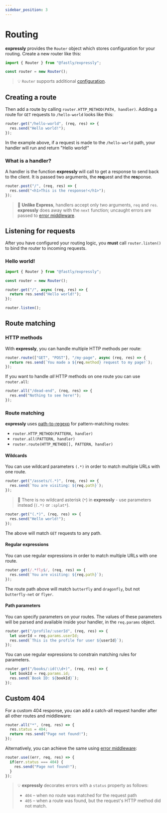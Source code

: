 ```yaml
---
sidebar_position: 3
---
```


# Routing

**expressly** provides the `Router` object which stores configuration for your routing. Create a new router like this:

```javascript
import { Router } from "@fastly/expressly";

const router = new Router();
```

> 💡 `Router` supports additional [configuration](config.md).

## Creating a route

Then add a route by calling `router.HTTP_METHOD(PATH, handler)`. Adding a route for `GET` requests to `/hello-world` looks like this:

```javascript
router.get("/hello-world", (req, res) => {
  res.send("Hello world!");
});
```

In the example above, if a request is made to the `/hello-world` path, your handler will run and return "Hello world!"

### What is a handler?

A handler is the function **expressly** will call to get a response to send back to the client. It is passed two arguments, the **req**uest and the **res**ponse.

```javascript
router.post("/", (req, res) => {
  res.send("<h1>This is the response!</h1>");
});
```

> 🚨 **Unlike Express**, handlers accept only two arguments, `req` and `res`. **expressly** does away with the `next` function; uncaught errors are passed to [error middleware](./middleware/error-middleware.md). 

## Listening for requests

After you have configured your routing logic, you **must** call `router.listen()` to bind the router to incoming requests.

### Hello world!

```javascript
import { Router } from "@fastly/expressly";

const router = new Router();

router.get("/", async (req, res) => {
  return res.send("Hello world!");
});

router.listen();
```

## Route matching

### HTTP methods

With **expressly**, you can handle multiple HTTP methods per route:

```javascript
router.route(["GET", "POST"], "/my-page", async (req, res) => {
  return res.send(`You made a ${req.method} request to my page!`);
});
```

If you want to handle _all_ HTTP methods on one route you can use `router.all`:

```javascript
router.all("/dead-end", (req, res) => {
  res.end("Nothing to see here!");
});
```

### Route matching

**expressly** uses [path-to-regexp](https://www.npmjs.com/package/path-to-regexp) for pattern-matching routes:

- `router.HTTP_METHOD(PATTERN, handler)`
- `router.all(PATTERN, handler)`
- `router.route(HTTP_METHOD[], PATTERN, handler)`

#### Wildcards

You can use wildcard parameters `(.*)` in order to match multiple URLs with one route.

```javascript
router.get("/assets/(.*)", (req, res) => {
  res.send(`You are visiting: ${req.path}`);
});
```

> 🚨 There is no wildcard asterisk (`*`) in **expressly** - use parameters instead (`(.*)` or `:splat*`).


```javascript
router.get("(.*)", (req, res) => {
  res.send("Hello world!");
});
```

The above will match `GET` requests to any path.

#### Regular expressions

You can use regular expressions in order to match multiple URLs with one route.

```javascript
router.get(/.*fly$/, (req, res) => {
  res.send(`You are visiting: ${req.path}`);
});
```

The route path above will match `butterfly` and `dragonfly`, but not `butterfly-net` or `flyer`.

#### Path parameters

You can specify parameters on your routes. The values of these parameters will be parsed and available inside your handler, in the `req.params` object.

```javascript
router.get("/profile/:userId", (req, res) => {
  let userId = req.params.userId;
  res.send(`This is the profile for user ${userId}`);
});
```

You can use regular expressions to constrain matching rules for parameters.

```javascript
router.get("/books/:id(\\d+)", (req, res) => {
  let bookId = req.params.id;
  res.send(`Book ID: ${bookId}`);
});
```

## Custom 404

For a custom 404 response, you can add a catch-all request handler after all other routes and middleware:

```javascript
router.all("*", (req, res) => {
  res.status = 404;
  return res.send("Page not found!");
});
```

Alternatively, you can achieve the same using [error middleware](middleware/error-middleware.md):

```javascript
router.use((err, req, res) => {
  if(err.status === 404) {
    res.send("Page not found!");
  }
});
```

> 💡 **expressly** decorates errors with a `status` property as follows:
> * `404` – when no route was matched for the request path 
> * `405` – when a route was found, but the request's HTTP method did not match. 
